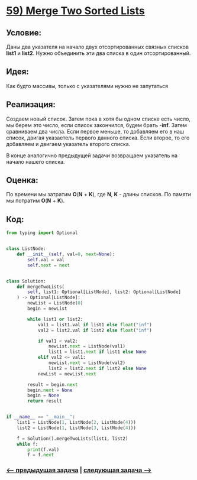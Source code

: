 # [**59) Merge Two Sorted Lists**](https://leetcode.com/problems/merge-two-sorted-lists/description/)

## **Условие:**

Даны два указателя на начало двух отсортированных связных списков **list1** и **list2**. Нужно объединить эти два списка в один отсортированный.

## **Идея:**

Как будто массивы, только с указателями нужно не запутаться

## **Реализация:**

Создаем новый список. Затем пока в хотя бы одном списке есть число, мы берем это число, если список закончился, будем брать -**inf**. Затем сравниваем два числа. Если первое меньше, то добавляем его в наш список, двигая указаетель первого данного списка. Если второе, то его добавляем и двигаем указатель второго списка.

В конце аналогично предыдущей задачи возвращаем указатель на начало нашего списка.



## **Оценка:**

По времени мы затратим **O**(**N** + **K**), где **N**, **K** - длины списков. По памяти мы потратим **O**(**N** + **K**).

## Код:
```python
from typing import Optional


class ListNode:
    def __init__(self, val=0, next=None):
        self.val = val
        self.next = next


class Solution:
    def mergeTwoLists(
        self, list1: Optional[ListNode], list2: Optional[ListNode]
    ) -> Optional[ListNode]:
        newList = ListNode(0)
        begin = newList

        while list1 or list2:
            val1 = list1.val if list1 else float("inf")
            val2 = list2.val if list2 else float("inf")

            if val1 < val2:
                newList.next = ListNode(val1)
                list1 = list1.next if list1 else None
            elif val2 <= val1:
                newList.next = ListNode(val2)
                list2 = list2.next if list2 else None
            newList = newList.next

        result = begin.next
        begin.next = None
        begin = None
        return result


if __name__ == "__main__":
    list1 = ListNode(1, ListNode(2, ListNode(4)))
    list2 = ListNode(1, ListNode(3, ListNode(4)))

    f = Solution().mergeTwoLists(list1, list2)
    while f:
        print(f.val)
        f = f.next

```

### [<-- предыдущая задача](https://github.com/TAskMAster339/PythonAlgorithms/tree/main/58.Add%20Two%20Numbers) | [следующая задача -->](https://github.com/TAskMAster339/PythonAlgorithms/tree/main/60.Copy%20List%20with%20Random%20Pointer)
